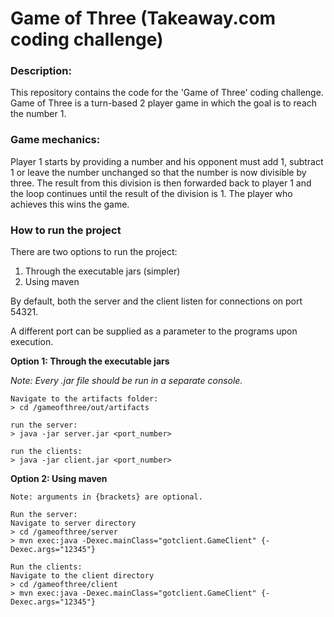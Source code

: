 # Game of Three (Takeaway.com coding challenge)

### Description: 
This repository contains the code for the 'Game of Three' coding challenge. 
Game of Three is a turn-based 2 player game in which the goal is to reach the number 1.

### Game mechanics:
Player 1 starts by providing a number and his opponent must add 1, subtract 1 or leave the number
unchanged so that the number is now divisible by three. The result from this division is then forwarded
back to player 1 and the loop continues until the result of the division is 1. The player who achieves this 
wins the game.

### How to run the project
There are two options to run the project:
1) Through the executable jars (simpler)
2) Using maven

By default, both the server and the client listen for connections on port 54321.

A different port can be supplied as a parameter to the programs upon execution.

**Option 1: Through the executable jars**

_Note: Every .jar file should be run in a separate console._

```
Navigate to the artifacts folder:
> cd /gameofthree/out/artifacts

run the server:
> java -jar server.jar <port_number>

run the clients:
> java -jar client.jar <port_number>
```
**Option 2: Using maven**

```
Note: arguments in {brackets} are optional.

Run the server:
Navigate to server directory
> cd /gameofthree/server
> mvn exec:java -Dexec.mainClass="gotclient.GameClient" {-Dexec.args="12345"}

Run the clients:
Navigate to the client directory
> cd /gameofthree/client
> mvn exec:java -Dexec.mainClass="gotclient.GameClient" {-Dexec.args="12345"}
```